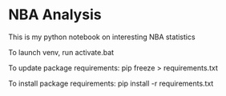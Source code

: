 # NBA Analysis
This is my python notebook on interesting NBA statistics



To launch venv, run activate.bat


To update package requirements:
    pip freeze > requirements.txt

To install package requirements:
    pip install -r requirements.txt

